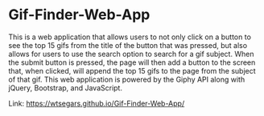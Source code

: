 # Gif-Finder-Web-App
This is a web application that allows users to not only click on a button to see the top 15 gifs from the title of the button that was pressed, but also allows for users to use the search option to search for a gif subject. When the submit button is pressed, the page will then add a button to the screen that, when clicked, will append the top 15 gifs to the page from the subject of that gif. This web application is powered by the Giphy API along with jQuery, Bootstrap, and JavaScript. 

Link: https://wtsegars.github.io/Gif-Finder-Web-App/
